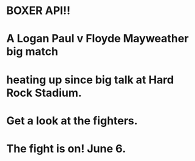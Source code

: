 # BOXER API!!

# A Logan Paul v Floyde Mayweather big match 
# heating up since big talk at Hard Rock Stadium. 
# Get a look at the fighters. 
# The fight is on! June 6. 